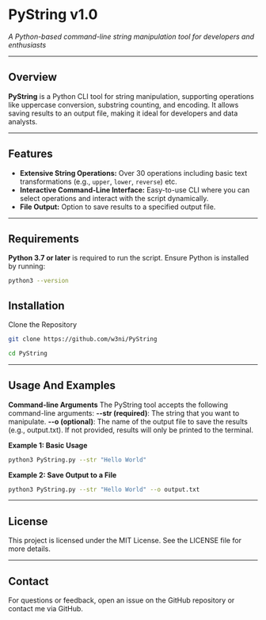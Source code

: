 # **PyString v1.0**  
_A Python-based command-line string manipulation tool for developers and enthusiasts_

---

## **Overview**
**PyString** is a Python CLI tool for string manipulation, supporting operations like uppercase conversion, substring counting, and encoding. It allows saving results to an output file, making it ideal for developers and data analysts.

---

## **Features**

- **Extensive String Operations:** Over 30 operations including basic text transformations (e.g., `upper`, `lower`, `reverse`) etc.
- **Interactive Command-Line Interface:** Easy-to-use CLI where you can select operations and interact with the script dynamically.
- **File Output:** Option to save results to a specified output file.

---
## **Requirements**

**Python 3.7 or later** is required to run the script. Ensure Python is installed by running:

  ```bash
  python3 --version

  ```
## **Installation**
Clone the Repository
```bash
git clone https://github.com/w3ni/PyString
```

```bash
cd PyString
```

---
## **Usage And Examples**
**Command-line Arguments**
The PyString tool accepts the following command-line arguments:
**--str (required)**: The string that you want to manipulate.
**--o (optional)**: The name of the output file to save the results (e.g., output.txt). If not provided, results will only be printed to the terminal.

**Example 1: Basic Usage**

```bash
python3 PyString.py --str "Hello World"
```

**Example 2: Save Output to a File**

```bash
python3 PyString.py --str "Hello World" --o output.txt
```

---

## **License**
This project is licensed under the MIT License. See the LICENSE file for more details.

---

## **Contact**
For questions or feedback, open an issue on the GitHub repository or contact me via GitHub.

